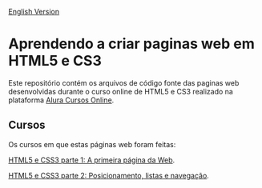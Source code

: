 [English Version](./README.EN.md)

# Aprendendo a criar paginas web em HTML5 e CS3

Este repositório contém os arquivos de código fonte das paginas web desenvolvidas durante o curso online de HTML5 e CS3 realizado na plataforma [Alura Cursos Online](https://alura.com.br/).

## Cursos

Os cursos em que estas páginas web foram feitas:

[HTML5 e CSS3 parte 1: A primeira página da Web](https://cursos.alura.com.br/course/html5-css3-primeiros-passos).

[HTML5 e CSS3 parte 2: Posicionamento, listas e navegação](https://cursos.alura.com.br/course/html5-css3-posicionamento-listas-navegacao).